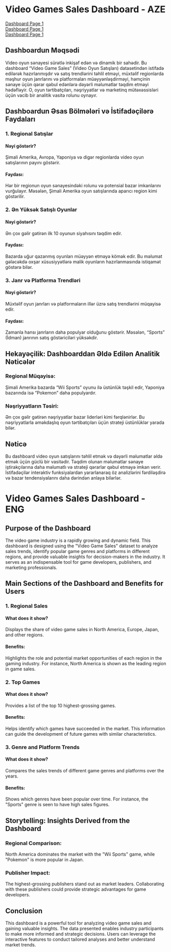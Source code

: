# Video Games Sales Dashboard - AZE

<a href = "https://github.com/Ulkarhuseynli/Video-Games-Sales-Dashboard-Power-BI-/blob/main/Video%20Games%20Dashboard%201.png">Dashboard Page 1</a>
<br>
<a href = "https://github.com/Ulkarhuseynli/Video-Games-Sales-Dashboard-Power-BI-/blob/main/Video%20Games%20Dashboard%202.png">Dashboard Page 1</a>
<br>
<a href = "https://github.com/Ulkarhuseynli/Video-Games-Sales-Dashboard-Power-BI-/blob/main/Video%20Games%20Dashboard%203%20.png">Dashboard Page 1</a>

## Dashboardun Məqsədi

Video oyun sənayesi sürətlə inkişaf edən və dinamik bir sahədir. Bu dashboard “Video Game Sales” (Video Oyun Satışları) datasetindən istifadə edilərək hazırlanmışdır və satış trendlərini təhlil etməyi, müxtəlif regionlarda məşhur oyun janrlarını və platformaları müəyyənləşdirməyi, həmçinin sənaye üçün qərar qəbul edənlərə dəyərli məlumatlar təqdim etməyi hədəfləyir. O, oyun tərtibatçıları, nəşriyyatlar və marketinq mütəxəssisləri üçün vacib bir analitik vasitə rolunu oynayır.

## Dashboardun Əsas Bölmələri və İstifadəçilərə Faydaları

### 1. Regional Satışlar
#### Nəyi göstərir?
Şimali Amerika, Avropa, Yaponiya və digər regionlarda video oyun satışlarının payını göstərir.
#### Faydası:
Hər bir regionun oyun sənayesindəki rolunu və potensial bazar imkanlarını vurğulayır. Məsələn, Şimali Amerika oyun satışlarında aparıcı region kimi göstərilir.

### 2. Ən Yüksək Satışlı Oyunlar
#### Nəyi göstərir?
Ən çox gəlir gətirən ilk 10 oyunun siyahısını təqdim edir.
#### Faydası:
Bazarda uğur qazanmış oyunları müəyyən etməyə kömək edir. Bu məlumat gələcəkdə oxşar xüsusiyyətlərə malik oyunların hazırlanmasında istiqamət göstərə bilər.

### 3. Janr və Platforma Trendləri
#### Nəyi göstərir?
Müxtəlif oyun janrları və platformaların illər üzrə satış trendlərini müqayisə edir.
#### Faydası:
Zamanla hansı janrların daha populyar olduğunu göstərir. Məsələn, “Sports” (İdman) janrının satış göstəriciləri yüksəkdir.

## Hekayəçilik: Dashboarddan Əldə Edilən Analitik Nəticələr

### Regional Müqayisə:
Şimali Amerika bazarda “Wii Sports” oyunu ilə üstünlük təşkil edir, Yaponiya bazarında isə “Pokemon” daha populyardır.

### Nəşriyyatların Təsiri:
Ən çox gəlir gətirən nəşriyyatlar bazar liderləri kimi fərqlənirlər. Bu nəşriyyatlarla əməkdaşlıq oyun tərtibatçıları üçün strateji üstünlüklər yarada bilər.

## Nəticə
Bu dashboard video oyun satışlarını təhlil etmək və dəyərli məlumatlar əldə etmək üçün güclü bir vasitədir. Təqdim olunan məlumatlar sənaye iştirakçılarına daha məlumatlı və strateji qərarlar qəbul etməyə imkan verir. İstifadəçilər interaktiv funksiyalardan yararlanaraq öz analizlərini fərdiləşdirə və bazar tendensiyalarını daha dərindən anlaya bilərlər.




# Video Games Sales Dashboard - ENG

## Purpose of the Dashboard
The video game industry is a rapidly growing and dynamic field. This dashboard is designed using the "Video Game Sales" dataset to analyze sales trends, identify popular game genres and platforms in different regions, and provide valuable insights for decision-makers in the industry. It serves as an indispensable tool for game developers, publishers, and marketing professionals.


## Main Sections of the Dashboard and Benefits for Users

### 1. Regional Sales
#### What does it show?
Displays the share of video game sales in North America, Europe, Japan, and other regions.
#### Benefits:
Highlights the role and potential market opportunities of each region in the gaming industry. For instance, North America is shown as the leading region in game sales.

### 2. Top Games
#### What does it show?
Provides a list of the top 10 highest-grossing games.
#### Benefits:
Helps identify which games have succeeded in the market. This information can guide the development of future games with similar characteristics.

### 3. Genre and Platform Trends
#### What does it show?
Compares the sales trends of different game genres and platforms over the years.
#### Benefits:
Shows which genres have been popular over time. For instance, the "Sports" genre is seen to have high sales figures.


## Storytelling: Insights Derived from the Dashboard

### Regional Comparison:
North America dominates the market with the "Wii Sports" game, while "Pokemon" is more popular in Japan.

### Publisher Impact:
The highest-grossing publishers stand out as market leaders. Collaborating with these publishers could provide strategic advantages for game developers.


## Conclusion
This dashboard is a powerful tool for analyzing video game sales and gaining valuable insights. The data presented enables industry participants to make more informed and strategic decisions. Users can leverage the interactive features to conduct tailored analyses and better understand market trends.
